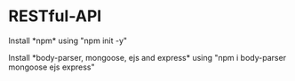# RESTful-API

<p>Install *npm* using "npm init -y" </p>
<p>Install *body-parser, mongoose, ejs and express* using "npm i body-parser mongoose ejs express" </p>
